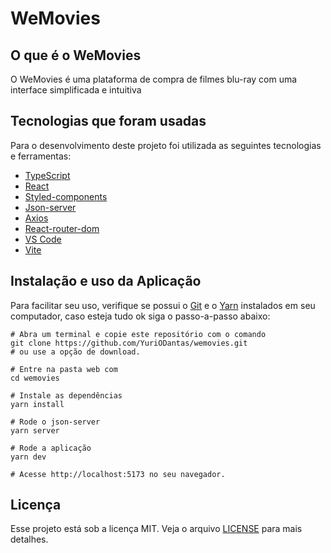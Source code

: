 # WeMovies

## O que é o WeMovies
 
 O WeMovies é uma plataforma de compra de filmes blu-ray com uma interface simplificada e intuitiva
 
 ## Tecnologias que foram usadas
 
 Para o desenvolvimento deste projeto foi utilizada as seguintes tecnologias e ferramentas:
 
 * [TypeScript](https://www.typescriptlang.org/)
 * [React](https://reactjs.org/)
 * [Styled-components](https://styled-components.com/)
 * [Json-server](https://github.com/typicode/json-server)
 * [Axios](https://axios-http.com/docs/intro)
 * [React-router-dom](https://www.npmjs.com/package/react-router-dom)
 * [VS Code](https://code.visualstudio.com/)
 * [Vite](https://vitejs.dev/)

## Instalação e uso da Aplicação

Para facilitar seu uso, verifique se possui o [Git](https://git-scm.com/) e o [Yarn](https://yarnpkg.com/) instalados em seu computador, caso esteja tudo ok siga o passo-a-passo abaixo:

``` 
# Abra um terminal e copie este repositório com o comando
git clone https://github.com/YuriODantas/wemovies.git
# ou use a opção de download.

# Entre na pasta web com 
cd wemovies

# Instale as dependências
yarn install

# Rode o json-server
yarn server

# Rode a aplicação
yarn dev

# Acesse http://localhost:5173 no seu navegador.
```

## Licença

Esse projeto está sob a licença MIT. Veja o arquivo [LICENSE](/license) para mais detalhes.
